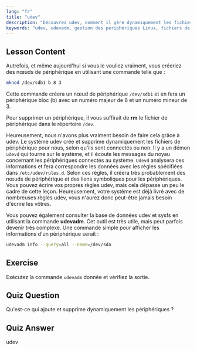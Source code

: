 ```yaml
---
lang: "fr"
title: "udev"
description: "Découvrez udev, comment il gère dynamiquement les fichiers de périphériques Linux, et utilisez udevadm. Comprenez la création de nœuds de périphériques pour les débutants."
keywords: "udev, udevadm, gestion des périphériques Linux, fichiers de périphériques, tutoriel Linux, Linux pour débutants, règles udev, guide Linux"
---
```


## Lesson Content

Autrefois, et même aujourd'hui si vous le vouliez vraiment, vous créeriez des nœuds de périphérique en utilisant une commande telle que :

```bash
mknod /dev/sdb1 b 8 3
```

Cette commande créera un nœud de périphérique `/dev/sdb1` et en fera un périphérique bloc (b) avec un numéro majeur de 8 et un numéro mineur de 3.

Pour supprimer un périphérique, il vous suffirait de **rm** le fichier de périphérique dans le répertoire `/dev`.

Heureusement, nous n'avons plus vraiment besoin de faire cela grâce à udev. Le système udev crée et supprime dynamiquement les fichiers de périphérique pour nous, selon qu'ils sont connectés ou non. Il y a un démon `udevd` qui tourne sur le système, et il écoute les messages du noyau concernant les périphériques connectés au système. `Udevd` analysera ces informations et fera correspondre les données avec les règles spécifiées dans `/etc/udev/rules.d`. Selon ces règles, il créera très probablement des nœuds de périphérique et des liens symboliques pour les périphériques. Vous pouvez écrire vos propres règles udev, mais cela dépasse un peu le cadre de cette leçon. Heureusement, votre système est déjà livré avec de nombreuses règles udev, vous n'aurez donc peut-être jamais besoin d'écrire les vôtres.

Vous pouvez également consulter la base de données udev et sysfs en utilisant la commande **udevadm**. Cet outil est très utile, mais peut parfois devenir très complexe. Une commande simple pour afficher les informations d'un périphérique serait :

```bash
udevadm info --query=all --name=/dev/sda
```

## Exercise

Exécutez la commande `udevadm` donnée et vérifiez la sortie.

## Quiz Question

Qu'est-ce qui ajoute et supprime dynamiquement les périphériques ?

## Quiz Answer

udev
